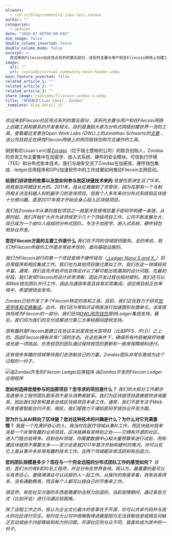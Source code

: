 ```yaml
---
aliases:
  - /zh-cn/blog/community-juan-leni-zondax
author: ""
categories:
  - updates
date: "2020-07-08T04:00:00Z"
dim_image: false
double_column_inverted: false
double_column_mode: false
excerpt: >-
  欢迎来到Filecoin社区亮点系列的第五部分，该系列主要与用户和在Filecoin网络上创建工具和服务的开发者相关。目的是激励大家为分布式网络创建世界一流的工具。
image:
  alt: ""
  url: /uploads/virtual-community-main-header.webp
main_feature_inverted: false
related_article_1: ""
related_article_2: ""
related_article_3: ""
share_image: /uploads/filecoin-zondax-1.webp
title: "胡安勒尼(Juan Leni), Zondax"
_template: blog_detail_ch
---
```


_欢迎来到Filecoin社区亮点系列的第五部分，该系列主要与用户和在Filecoin网络上创建工具和服务的开发者相关。目的是激励大家为分布式网络创建世界一流的工具。查看最近发表在Open Work Labs (OWL)上的Jonathan Schwartz的_[_文章_](https://filecoin.io/blog/community-jonathan-schwartz-owl/) _，该公司目前正在研究Filecoin网络上的网页版钱包和可互操作的工具。_

胡安勒尼(Juan Leni)是[Zondax](https://zondax.ch/)（位于瑞士楚格的公司）的联合创始人，Zondax的咨询工作主要集中在加密学、嵌入式系统、硬件的安全模块、可信执行环境（TEE）和分布式账本技术。我们与胡安交流了Zondax在加密库、硬件钱包集成、ledger应用程序和GPU加速软件中的工作成果如何推动Filecoin主网启动。

**给我们讲讲您的故事以及您如何参与到区块链技术来的** _我曾在欧洲生活了15年，但我是在阿根廷长大的。2011年，我从伦敦搬到了苏黎世，因为在那有一个与制药相关涉及机器人和机器学习的咨询项目。但我个人多年来对分布式系统和区块链十分感兴趣，直至2017年我才开始全身心投入区块链项目。_

_我们在Zondax中从事的首批项目之一就是涉及使用后量子密码学构建一条链。从那时起，我们开始扩大并为该领域至少几十个顶级项目工作。公司不断发展壮大，现已成为一个由10人组成的分布式团队，专注于加密学、嵌入式系统、硬件钱包和协议开发。_

**您在Filecoin方面的主要工作是什么** _我们在不同的领域提供服务。总的来说，我们为Filecoin所做的工作是非常技术性的、面向基础设施的。_

_我们为Filecoin进行的第一个项目是用于硬件钱包（[\_Ledger Nano S and X_](https://github.com/Zondax/ledger-filecoin)）的应用程序和相应集成工作。我们也为其他项目做过类似工作，我们在这一领域经验丰富。通常，我们会先开始评估总体设计以了解可能出现漏洞的设计问题。在最初阶段，我们发现Filecoin的设计非常清晰，因此开发过程也相对顺利。我们还可以和Web钱包团队并行工作，因此沟通效率高且容易实现集成。该应用目前正在审核中，希望很快会发布。_

_Zondax已经开发了多个Filecoin特定的库和工具。目前，我们正在致力于研究_[_加密学库和交换集成_](https://github.com/Zondax/filecoin-rs)_。此外，我们还为零知识证明库进行加速图形处理单元，该库很快将成为Filecoin的一部分。我们还向_[_OWL网页钱包_](https://github.com/openworklabs/filecoin-web-wallet)_提供Ledger集成支持。最后，我们将为我们的交付成果进行第三方审核期间提供支持。_

_很有趣的是Filecoin是建立在协议实验室其他大型项目（比如IPFS、IPLD）之上的。因此Filecoin拥有非常广阔的生态。在这些条件下，确保所有内容被良好地集成也是一项挑战。负责规范的团队通过保持规范的更新和一致来保障顺利进行。_

_还有很多有趣的领域等待我们去贡献自己的力量，Zondax团队非常乐意成为这个过程的一份子。_

![由Zondax开发的Filecoin Ledger应用程序](https://filecoin.io/vintage/images/blog/filecoin-ledger.jpg) _由Zondax开发的Filecoin Ledger应用程序_

**您如何选择您想参与的加密项目？您寻求的项目是什么？** _我们的大部分工作都涉及直接与工程师团队联系而不是与消费者联系。我们为区块链项目直接提供咨询服务，因此我们经常和基金会或区块链项目本身工作。通常，我们不是专注于Web开发或者智能合约开发，相反，我们是致力于诸如密码学或协议开发方面。_

**您为什么从AI转向了区块链？您对这种技术的兴趣是什么？为什么对它充满激情？** _我是一个充满好奇心的人。我当时在医疗领域从事AI工作，而区块链对我来说是一个非常有趣的业余项目。区块链确有其特别之处——它拥有开源的社区。进入门槛也低得多。目前在AI领域，你需要数据中心和大量预算来进行试验，而构建区块链则不需要太多——至少这是我2017年首次开始构建时的情况。你可以在它上面从事许多非常有趣的技术工作。这两个领域都非常活跃和有创造力。_

**您的团队规模是多少？现在与一个完全远程的分布式团队工作的感觉如何？** _目前，我们大约有8到10名工程师，并且分布在世界各地。我认为，最重要的是可以与有责任心、激情满满且可以远程的人一起工作，从操作的角度来看，效率会高得多，没有通勤费用，而且每个人都可以按自己的节奏来工作。_

_很显然，有些社交方面的东西是需要你去努力创造的。当前疫情期间，通过某些方式（比如开会）进行沟通比较困难。_

_除了远程工作之外，我认为企业文化最大的变革在于开源，你可以共享代码并与庞大的社区进行交互。有时在大公司中很难取得进展是因为无法获取信息或相互间缺乏互动或由于内部等级和权力的问题。开源社区则与众不同，我喜欢成为其中的一份子。_
